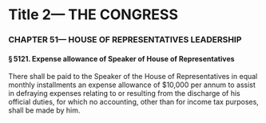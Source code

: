 
# Title 2— THE CONGRESS
### CHAPTER 51— HOUSE OF REPRESENTATIVES LEADERSHIP
#### § 5121. Expense allowance of Speaker of House of Representatives

There shall be paid to the Speaker of the House of Representatives in equal monthly installments an expense allowance of $10,000 per annum to assist in defraying expenses relating to or resulting from the discharge of his official duties, for which no accounting, other than for income tax purposes, shall be made by him.
